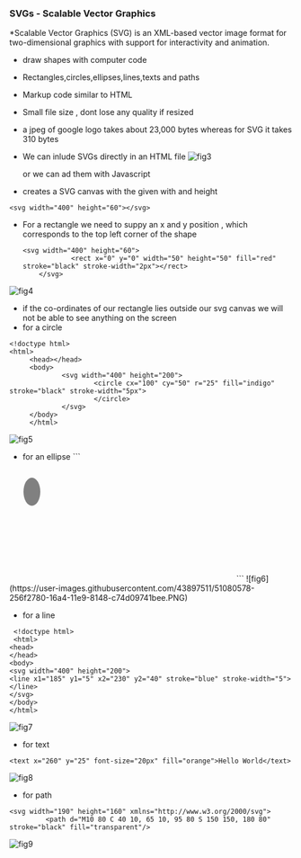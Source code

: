 ### SVGs - Scalable Vector Graphics
  *Scalable Vector Graphics (SVG) is an XML-based vector image format for two-dimensional graphics with support for interactivity and animation.
  * draw shapes with computer code
  * Rectangles,circles,ellipses,lines,texts and paths
  * Markup code similar to HTML
  * Small file size , dont lose any quality if resized
  * a jpeg of google logo takes about 23,000 bytes whereas for SVG it takes 310 bytes
  * We can inlude SVGs directly in an HTML file
![fig3](https://user-images.githubusercontent.com/43897511/51080570-fd7fc400-16a3-11e9-908c-426097ec6dc1.PNG)

      or we can ad them with Javascript
  * creates a SVG canvas with the given with and height
  ```
 <svg width="400" height="60"></svg> 
 ```
  * For a rectangle we need to suppy an x and y position , which corresponds to the top left corner of the shape
    ```
    <svg width="400" height="60">
                <rect x="0" y="0" width="50" height="50" fill="red" stroke="black" stroke-width="2px"></rect>
        </svg>
    ```
  ![fig4](https://user-images.githubusercontent.com/43897511/51080575-0ec8d080-16a4-11e9-8b52-10a9068243e0.PNG)
  
   * if the co-ordinates of our rectangle lies outside our svg canvas we will not be able to see anything on the screen
   * for a circle
   ```
   <!doctype html>
<html>
        <head></head>
        <body>
                <svg width="400" height="200">
                        <circle cx="100" cy="50" r="25" fill="indigo" stroke="black" stroke-width="5px">
                        </circle>
                </svg>
        </body>
        </html>
  ```
  ![fig5](https://user-images.githubusercontent.com/43897511/51080577-1b4d2900-16a4-11e9-81d1-3ae06c8a7792.PNG) 
   * for an ellipse
    ```
  <!doctype html>
  <html>
 <head>
 </head>
 <body>
 <svg width="400" height="200">
 <ellipse cx="40" cy="40" rx="15" ry="25" fill="grey">
 </ellipse>
 </svg>
 </body>
 </html>
  ```
![fig6](https://user-images.githubusercontent.com/43897511/51080578-256f2780-16a4-11e9-8148-c74d09741bee.PNG)

  * for a line
 ```
  <!doctype html>
  <html>
 <head>
 </head>
 <body>
 <svg width="400" height="200">
 <line x1="185" y1="5" x2="230" y2="40" stroke="blue" stroke-width="5"></line>
 </svg>
 </body>
 </html>
  ```
![fig7](https://user-images.githubusercontent.com/43897511/51080581-328c1680-16a4-11e9-82a4-96ae37b76e6a.PNG)
 
  * for text
   ```
   <text x="260" y="25" font-size="20px" fill="orange">Hello World</text>
   ```
![fig8](https://user-images.githubusercontent.com/43897511/51080584-3ddf4200-16a4-11e9-9124-5abcbf5491cf.PNG)

   * for path
   ```
   <svg width="190" height="160" xmlns="http://www.w3.org/2000/svg">
            <path d="M10 80 C 40 10, 65 10, 95 80 S 150 150, 180 80" stroke="black" fill="transparent"/>
   ```
![fig9](https://user-images.githubusercontent.com/43897511/51080586-49326d80-16a4-11e9-85f2-5870311e97f8.PNG)
